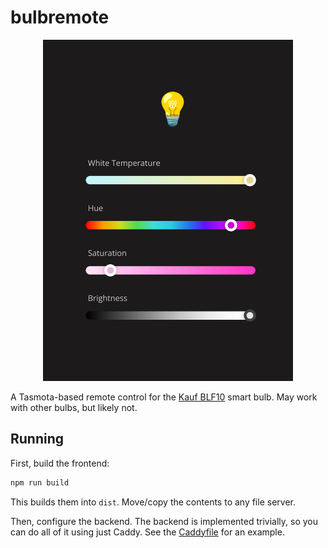 # bulbremote

<div align="center">
  <img src="./.github/screenshot.png" alt="screenshot" width="400">
</div>

A Tasmota-based remote control for the [Kauf BLF10](https://kaufha.com/blf10/)
smart bulb. May work with other bulbs, but likely not.

## Running

First, build the frontend:

```sh
npm run build
```

This builds them into `dist`. Move/copy the contents to any file server.

Then, configure the backend. The backend is implemented trivially, so you can do
all of it using just Caddy. See the [Caddyfile](./Caddyfile) for an example.
